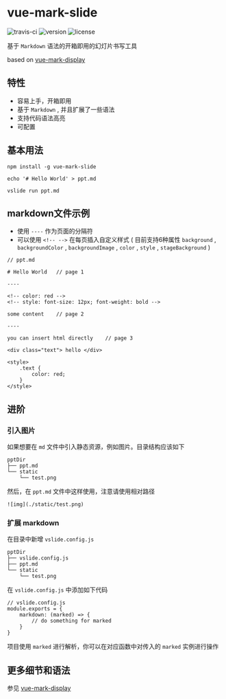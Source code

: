 # vue-mark-slide

![travis-ci](https://travis-ci.org/maoyuyang/vue-slide.svg?branch=master)
![version](https://img.shields.io/npm/v/vue-mark-slide.svg)
![license](https://img.shields.io/npm/l/vue-mark-slide.svg)


基于 `Markdown` 语法的开箱即用的幻灯片书写工具

based on [vue-mark-display](https://github.com/Jinjiang/vue-mark-display/tree/ac2ae0271cca65db6d30c585f53d32f8248547d6)


## 特性

- 容易上手，开箱即用
- 基于 `Markdown` , 并且扩展了一些语法
- 支持代码语法高亮
- 可配置

## 基本用法

```
npm install -g vue-mark-slide
```

```
echo '# Hello World' > ppt.md
```

```
vslide run ppt.md
```

## markdown文件示例

- 使用 `----` 作为页面的分隔符
- 可以使用 `<!-- -->` 在每页插入自定义样式 ( 目前支持6种属性 `background` ,
`backgroundColor` ,
`backgroundImage` ,
`color` ,
`style` ,
`stageBackground` )

```
// ppt.md

# Hello World   // page 1

----           

<!-- color: red -->
<!-- style: font-size: 12px; font-weight: bold -->

some content    // page 2

----          

you can insert html directly    // page 3

<div class="text"> hello </div>

<style>
    .text {
        color: red;
    }
</style>
```

## 进阶

### 引入图片

如果想要在 `md` 文件中引入静态资源，例如图片。目录结构应该如下

```
pptDir
├── ppt.md
└── static
    └── test.png
```

然后，在 `ppt.md` 文件中这样使用，注意请使用相对路径

```
![img](./static/test.png)
```

### 扩展 markdown

在目录中新增 `vslide.config.js`

```
pptDir
├── vslide.config.js
├── ppt.md
└── static
    └── test.png
```

在 `vslide.config.js` 中添加如下代码

```
// vslide.config.js
module.exports = {
    markdown: (marked) => {
        // do something for marked
    }
}
```

项目使用 `marked` 进行解析，你可以在对应函数中对传入的 `marked` 实例进行操作

## 更多细节和语法

参见 [vue-mark-display](https://github.com/Jinjiang/vue-mark-display/tree/ac2ae0271cca65db6d30c585f53d32f8248547d6)
